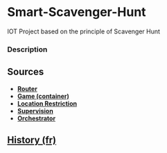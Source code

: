 # Smart-Scavenger-Hunt
IOT Project based on the principle of Scavenger Hunt

### Description


## Sources

- **[Router](https://github.com/afloury/Smart-Scavenger-Hunt-Router)**
- **[Game (container)](https://github.com/afloury/Smart-Scavenger-Hunt-Router)**
- **[Location Restriction](https://github.com/afloury/Smart-Scavenger-Hunt-Router)**
- **[Supervision](https://github.com/afloury/Smart-Scavenger-Hunt-Router)**
- **[Orchestrator](https://github.com/afloury/Smart-Scavenger-Hunt-Router)**


## [History (fr)](https://github.com/afloury/Smart-Scavenger-Hunt/blob/master/HISTORY.md)

